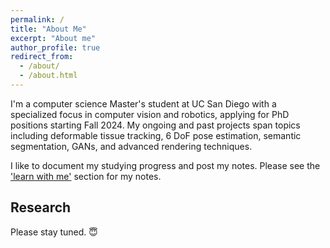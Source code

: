 ```yaml
---
permalink: /
title: "About Me"
excerpt: "About me"
author_profile: true
redirect_from: 
  - /about/
  - /about.html
---
```


I'm a computer science Master's student at UC San Diego with a specialized focus in computer vision and robotics, applying for PhD positions starting Fall 2024. My ongoing and past projects span topics including deformable tissue tracking, 6 DoF pose estimation, semantic segmentation, GANs, and advanced rendering techniques.

I like to document my studying progress and post my notes. Please see the ['learn with me'](./learn_with_me.md) section for my notes.

## Research

Please stay tuned. 😇

